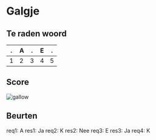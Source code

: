 # Galgje

## Te raden woord

|.|A|.|E|.|
|-|-|-|-|-|
|1|2|3|4|5|

## Score
![gallow](./images/2.png)

## Beurten
req1: A
res1: Ja
req2: K
res2: Nee
req3: E
res3: Ja
req4: K